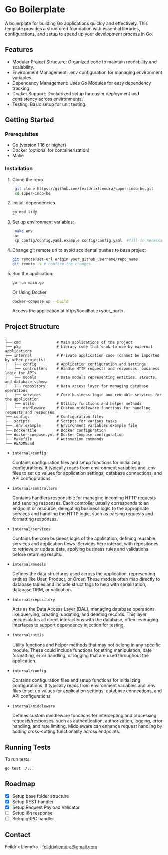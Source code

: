 # Go Boilerplate

A boilerplate for building Go applications quickly and effectively. This template provides a structured foundation with essential libraries, configurations, and setup to speed up your development process in Go.

## Features

- Modular Project Structure: Organized code to maintain readability and scalability.
- Environment Management: .env configuration for managing environment variables.
- Dependency Management: Uses Go Modules for easy dependency tracking.
- Docker Support: Dockerized setup for easier deployment and consistency across environments.
- Testing: Basic setup for unit testing.

## Getting Started

### Prerequisites

- Go (version 1.16 or higher)
- Docker (optional for containerization)
- Make

### Installation

1. Clone the repo
   ```sh
    git clone https://github.com/feildrixliemdra/super-indo-be.git
    cd super-indo-be
   ```
2. Install dependencies
   ```sh
   go mod tidy
   ```
3. Set up environment variables:
   ```sh
    make env
    or
    cp config/config.yaml.example config/config.yaml  #fill in necessary values. #fill in necessary values.
   ```
4. Change git remote url to avoid accidental pushes to base project
   ```sh
   git remote set-url origin your_github_username/repo_name
   git remote -v # confirm the changes
   ```
5. Run the application:
   ```sh
   go run main.go
   ```
   Or Using Docker
   ```sh
   docker-compose up --build
   ```
   Access the application at http://localhost:<your_port>.

## Project Structure

```
.
├── cmd                # Main applications of the project
├── pkg                # Library code that's ok to use by external applications
├── internal           # Private application code (cannot be imported by other projects)
│   ├── config         # Application configuration and settings
│   ├── controllers    # Handle HTTP requests and responses, business logic for APIs
│   ├── models         # Data models representing entities, structs, and database schema
│   ├── repository     # Data access layer for managing database operations
│   ├── services       # Core business logic and reusable services for the application
│   ├── utils          # Utility functions and helper methods
│   └── middleware     # Custom middleware functions for handling requests and responses
├── configs            # Configuration files
├── scripts            # Scripts for various tasks
├── .env.example       # Environment variables example file
├── Dockerfile         # Docker configuration
├── docker-compose.yml # Docker Compose configuration
├── Makefile           # Automation commands
└── README.md

```

- `internal/config`

  Contains configuration files and setup functions for initializing configurations.
  It typically reads from environment variables and .env files to set up values
  for application settings, database connections, and API configurations.

- `internal/controllers`

  Contains handlers responsible for managing incoming HTTP requests and sending responses. Each controller usually corresponds to an endpoint or resource, delegating business logic to the appropriate services and handling the HTTP logic, such as parsing requests and formatting responses.

- `internal/services`

  Contains the core business logic of the application, defining reusable services and application flows. Services here interact with repositories to retrieve or update data, applying business rules and validations before returning results.

- `internal/models`

  Defines the data structures used across the application, representing entities like User, Product, or Order. These models often map directly to database tables and include struct tags to help with serialization, database ORM, or validation.

- `internal/repository`

  Acts as the Data Access Layer (DAL), managing database operations like querying, creating, updating, and deleting records. This layer encapsulates all direct interactions with the database, often leveraging interfaces to support dependency injection for testing.

- `internal/utils`

  Utility functions and helper methods that may not belong in any specific module. These could include functions for string manipulation, date formatting, error handling, or logging that are used throughout the application.

- `internal/config`

  Contains configuration files and setup functions for initializing configurations. It typically reads from environment variables and .env files to set up values for application settings, database connections, and API configurations.

- `internal/middleware`

  Defines custom middleware functions for intercepting and processing requests/responses, such as authentication, authorization, logging, error handling, and rate limiting. Middleware can enhance request handling by adding cross-cutting functionality across endpoints.

## Running Tests

To run tests:

```sh
go test ./...
```

<!-- ROADMAP -->

## Roadmap

- [x] Setup base folder structure
- [x] Setup REST handler
- [x] Setup Request Payload Validator
- [ ] Setup i8n response
- [ ] Setup gRPC handler

<!-- CONTACT -->

## Contact

Feildrix Liemdra - feildrixliemdra@gmail.com
